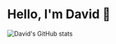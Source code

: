 # Hello, I'm David 👋

![David's GitHub stats](https://github-readme-stats.vercel.app/api?username=davidwilliford99&show_icons=true&theme=highcontrast)

<!-- GitHub readme stats comes with several built-in themes (e.g. dark, radical, merko, gruvbox, tokyonight, onedark, cobalt, synthwave, highcontrast, dracula). -->
